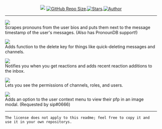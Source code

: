 <div align='center'>
  <img src='https://swishs-client-mod-plugins.github.io/cumcord-plugins/assets/banner.png'/>
  <a href='#'>
    <img align='center' alt='GitHub Repo Size' src='https://img.shields.io/github/repo-size/swishs-client-mod-plugins/cumcord-plugins?color=7289DA&style=for-the-badge&logo=github'>
   </a>
   <a href='https://github.com/swishs-client-mod-plugins/cumcord-plugins/stargazers'>
     <img align='center' alt='Stars' src='https://img.shields.io/github/stars/swishs-client-mod-plugins/cumcord-plugins?color=7289DA&style=for-the-badge&logo=data%3Aimage/png%3Bbase64%2CiVBORw0KGgoAAAANSUhEUgAAAB4AAAAdCAYAAAC9pNwMAAAACXBIWXMAAAsTAAALEwEAmpwYAAAAIGNIUk0AAHpFAACAgwAA/FcAAIDoAAB5FgAA8QEAADtfAAAcheDStWoAAAHISURBVHjavJS/a1NRGIafm7RaaGJ1KR0MQUVNBiOhtKLg6GKXItRJVwc3M%2BpW%2Bg/4Fwid3LRLBydBHARBiqSiqcY2UOgipopBQnxdzpXr5dyb5iQnHxw49/z4nvOe7543kIRjPAFywIrL5sARPAF0TT8P/Bw0QcZR7cNIf3VcirNG4ZT5/mOuvONb8YMINMzxyLfiLNAGpmPjPVPrji/F9y3Q8EA1n4oPgNmEuUNgxofitRQowAng8bCKTwFF4CxQBq4BN4%2BY8wXwCvgAfAb2gG828C3gDHDOgIpAIaGWLvELaAG7QBNoAF8DSV8MeJxxkAEWgfoYoU1gPqzxceANcNkztAEsAO3wr/5tBt55hH4C5o0B/fecusBVT/CPpqQ//o1IircJSW81utiWlItzkt5xAGwBl4ZUugNUbB6eZplFU5djjtAeUAXeu3h1CzjtCG4DJ128eq6PN/eLPHDeBVwd4prD3FUXcGkEz%2BiCC/jiCMAlH%2BAN4JmrYpuBhG0/wRCeSqpE1pUkrSes/S5p0pY/CVqwJNmUdD3loFckPbfsKw8CXo5sfC1pKQUYbzckvYzsvzMI%2BJ7x2LsDAOPttqS6pJpt/u8AK65O%2Bt9ReEMAAAAASUVORK5CYII%3D'>
  </a>
   <a href='https://github.com/Swishilicous'>
     <img align='center' alt='Author' src='https://img.shields.io/static/v1?label=author&message=swishilicous&color=7289DA&style=for-the-badge&logo=data%3Aimage/png%3Bbase64%2CiVBORw0KGgoAAAANSUhEUgAAABQAAAATCAYAAACQjC21AAAACXBIWXMAAAsTAAALEwEAmpwYAAAAIGNIUk0AAHpFAACAgwAA/FcAAIDoAAB5FgAA8QEAADtfAAAcheDStWoAAAD0SURBVHjarJQ9SoNBEEDfp00q8QoxQgoPYG1pkQPYWpgbWAvaWRm7NLlGUEEQFETwD8RCsLCMYK%2BQvDQRJNlvv93EB9vM7jx2Z4ZFJbJ21Qt1oH6ql2o7llO2sayeW86VWssRnlnNdaqwZTo70/lLzNImnb3pQEi4niFcSxEOM4TDFOFzhvBlJhJoymZGU7ZSx%2BY0QdbLmUPUTkTWLcsr1FiN6sA2sAEUwCvQB97KEqqEAKtAYyJ8B76ipwPXbqgH6p36HXjuj3qvHqnNqhoeqyPzOAkJa%2Bqt8/OkrvwV3rg4j7/Cff%2BPw0J9mHwIshgF8DEeAPZgZ0kPPubLAAAAAElFTkSuQmCC'>
  </a>
</div>

---

<p><a href='https://send.cumcord.com/#https://cumcordplugins.github.io/Condom/swishs-client-mod-plugins.github.io/cumcord-plugins/plugins/pronoun-bio-scraper'>
<img src='https://swishs-client-mod-plugins.github.io/cumcord-plugins/assets/PronounBioScraper_header.svg' /></a><br/>
Scrapes pronouns from the user bios and puts them next to the message timestamp of the user's messages. (Also has PronounDB support!)</p>

<p><a href='https://send.cumcord.com/#https://swishs-client-mod-plugins.github.io/cumcord-plugins/plugins/delete-key-functions'>
<img src='https://swishs-client-mod-plugins.github.io/cumcord-plugins/assets/DeleteKeyFunctions_header.svg' /></a><br/>
Adds function to the delete key for things like quick-deleting messages and channels.</p>

<p><a href='https://send.cumcord.com/#https://swishs-client-mod-plugins.github.io/cumcord-plugins/plugins/reaction-notifications'>
<img src='https://swishs-client-mod-plugins.github.io/cumcord-plugins/assets/ReactionNotifications_header.svg' /></a><br/>
Notifies you when you get reactions and adds recent reaction additions to the inbox.</p>

<p><a href='https://send.cumcord.com/#https://cumcordplugins.github.io/Condom/swishs-client-mod-plugins.github.io/cumcord-plugins/plugins/permission-viewer'>
<img src='https://swishs-client-mod-plugins.github.io/cumcord-plugins/assets/PermissionViewer_header.svg' /></a><br/>
Lets you see the permissions of channels, roles, and users.</p>

<p><a href='https://send.cumcord.com/#https://swishs-client-mod-plugins.github.io/cumcord-plugins/plugins/enlarged-pfp-viewer'>
<img src='https://swishs-client-mod-plugins.github.io/cumcord-plugins/assets/EnlargedPFPViewer_header.svg' /></a><br/>
Adds an option to the user context menu to view their pfp in an image modal. (Requested by sip឵#0666)</p>

---
`The license does not apply to this readme; feel free to copy it and use it in your own repositorys.`